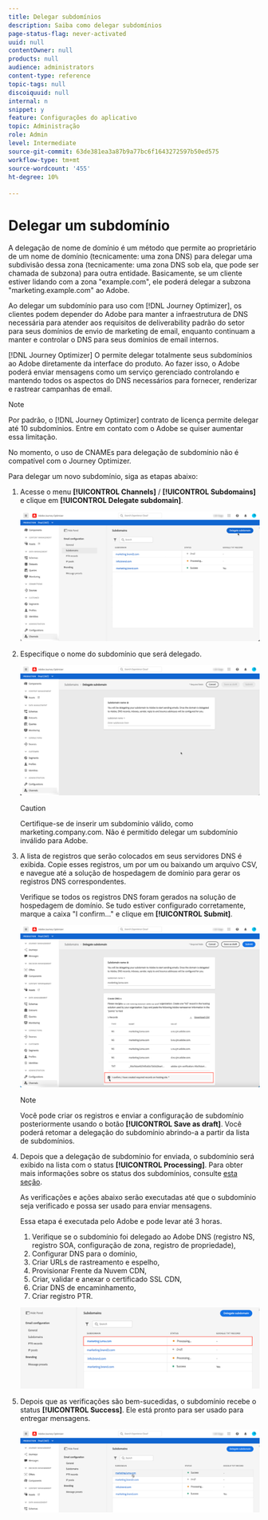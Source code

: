 ```yaml
---
title: Delegar subdomínios
description: Saiba como delegar subdomínios
page-status-flag: never-activated
uuid: null
contentOwner: null
products: null
audience: administrators
content-type: reference
topic-tags: null
discoiquuid: null
internal: n
snippet: y
feature: Configurações do aplicativo
topic: Administração
role: Admin
level: Intermediate
source-git-commit: 63de381ea3a87b9a77bc6f1643272597b50ed575
workflow-type: tm+mt
source-wordcount: '455'
ht-degree: 10%

---
```



# Delegar um subdomínio

A delegação de nome de domínio é um método que permite ao proprietário de um nome de domínio (tecnicamente: uma zona DNS) para delegar uma subdivisão dessa zona (tecnicamente: uma zona DNS sob ela, que pode ser chamada de subzona) para outra entidade. Basicamente, se um cliente estiver lidando com a zona &quot;example.com&quot;, ele poderá delegar a subzona &quot;marketing.example.com&quot; ao Adobe.

Ao delegar um subdomínio para uso com [!DNL Journey Optimizer], os clientes podem depender do Adobe para manter a infraestrutura de DNS necessária para atender aos requisitos de deliverability padrão do setor para seus domínios de envio de marketing de email, enquanto continuam a manter e controlar o DNS para seus domínios de email internos.

[!DNL Journey Optimizer] O permite delegar totalmente seus subdomínios ao Adobe diretamente da interface do produto. Ao fazer isso, o Adobe poderá enviar mensagens como um serviço gerenciado controlando e mantendo todos os aspectos do DNS necessários para fornecer, renderizar e rastrear campanhas de email.

>[!NOTE]
>
>Por padrão, o [!DNL Journey Optimizer] contrato de licença permite delegar até 10 subdomínios. Entre em contato com o Adobe se quiser aumentar essa limitação.
>
>No momento, o uso de CNAMEs para delegação de subdomínio não é compatível com o Journey Optimizer.

Para delegar um novo subdomínio, siga as etapas abaixo:

1. Acesse o menu **[!UICONTROL Channels]** / **[!UICONTROL Subdomains]** e clique em **[!UICONTROL Delegate subdomain]**.

   ![](../assets/subdomain-delegate.png)

1. Especifique o nome do subdomínio que será delegado.

   ![](../assets/subdomain-name.png)

   >[!CAUTION]
   >
   >Certifique-se de inserir um subdomínio válido, como marketing.company.com. Não é permitido delegar um subdomínio inválido para Adobe.

1. A lista de registros que serão colocados em seus servidores DNS é exibida. Copie esses registros, um por um ou baixando um arquivo CSV, e navegue até a solução de hospedagem de domínio para gerar os registros DNS correspondentes.

   Verifique se todos os registros DNS foram gerados na solução de hospedagem de domínio. Se tudo estiver configurado corretamente, marque a caixa &quot;I confirm...&quot; e clique em **[!UICONTROL Submit]**.

   ![](../assets/subdomain-submit.png)

   >[!NOTE]
   >
   >Você pode criar os registros e enviar a configuração de subdomínio posteriormente usando o botão **[!UICONTROL Save as draft]**. Você poderá retomar a delegação do subdomínio abrindo-a a partir da lista de subdomínios.

1. Depois que a delegação de subdomínio for enviada, o subdomínio será exibido na lista com o status **[!UICONTROL Processing]**. Para obter mais informações sobre os status dos subdomínios, consulte [esta seção](access-subdomains.md).

   As verificações e ações abaixo serão executadas até que o subdomínio seja verificado e possa ser usado para enviar mensagens.

   Essa etapa é executada pelo Adobe e pode levar até 3 horas.

   1. Verifique se o subdomínio foi delegado ao Adobe DNS (registro NS, registro SOA, configuração de zona, registro de propriedade),
   1. Configurar DNS para o domínio,
   1. Criar URLs de rastreamento e espelho,
   1. Provisionar Frente da Nuvem CDN,
   1. Criar, validar e anexar o certificado SSL CDN,
   1. Criar DNS de encaminhamento,
   1. Criar registro PTR.

   ![](../assets/subdomain-processing.png)

1. Depois que as verificações são bem-sucedidas, o subdomínio recebe o status **[!UICONTROL Success]**. Ele está pronto para ser usado para entregar mensagens.

   <!-- later on, users will be notified in Pulse -->

   ![](../assets/subdomain-notification.png)


